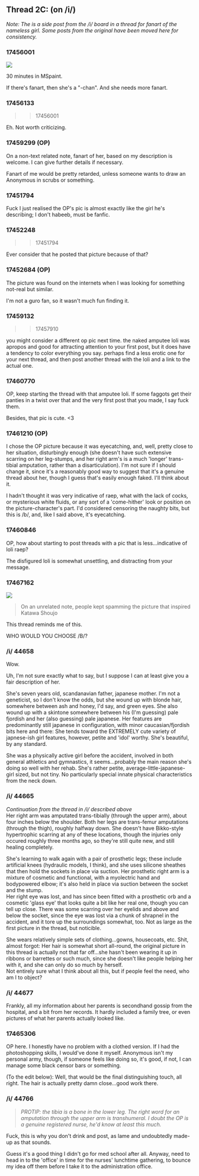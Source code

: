 ## Thread 2C: (on /i/)  
  
_Note: The is a side post from the /i/ board in a thread for fanart of the nameless girl. Some posts from the original have been moved here for consistency._  
  
### 17456001  
  
![](img/1166396836s.jpg)  
  
30 minutes in MSpaint.  
  
If there's fanart, then she's a "-chan". And she needs more fanart.  
  
### 17456133  
  
>>17456001  
  
Eh. Not worth criticizing.  
  
### 17459299 (OP) ###  
  
On a non-text related note, fanart of her, based on my description is welcome. I can give further details if necessary.  
  
Fanart of me would be pretty retarded, unless someone wants to draw an Anonymous in scrubs or something.  
  
### 17451794  
  
Fuck I just realised the OP's pic is almost exactly like the girl he's describing; I don't habeeb, must be fanfic.  
  
### 17452248  
  
>>17451794  
  
Ever consider that he posted that picture because of that?  
  
### 17452684 (OP) ###  
  
The picture was found on the internets when I was looking for something not-real but similar.  
  
I'm not a guro fan, so it wasn't much fun finding it.  
  
### 17459132  
  
>>17457910  
  
you might consider a different op pic next time. the naked amputee loli was apropos and good for attracting attention to your first post, but it does have a tendency to color everything you say. perhaps find a less erotic one for your next thread, and then post another thread with the loli and a link to the actual one.  
  
### 17460770  
  
OP, keep starting the thread with that amputee loli. If some faggots get their panties in a twist over that and the very first post that you made, I say fuck them.  
  
Besides, that pic is cute. <3  
  
### 17461210 (OP) ###  
  
I chose the OP picture because it was eyecatching, and, well, pretty close to her situation, disturbingly enough (she doesn't have such extensive scarring on her leg-stumps, and her right arm's is a much 'longer' trans-tibial amputation, rather than a disarticulation). I'm not sure if I should change it, since it's a reasonably good way to suggest that it's a genuine thread about her, though I guess that's easily enough faked. I'll think about it.  
  
I hadn't thought it was very indicative of raep, what with the lack of cocks, or mysterious white fluids, or any sort of a 'come-hither' look or position on the picture-character's part. I'd considered censoring the naughty bits, but this is /b/, and, like I said above, it's eyecatching.  
  
### 17460846  
  
OP, how about starting to post threads with a pic that is less...indicative of loli raep?  
  
The disfigured loli is somewhat unsettling, and distracting from your message.  
  
### 17467162  
  
![](img/1166412069s.jpg)  
  
> On an unrelated note, people kept spamming the picture that inspired Katawa Shoujo  
  
This thread reminds me of this.  
  
WHO WOULD YOU CHOOSE /B/?  
  
### /i/ 44658  ###  
  
Wow.  
  
Uh, I'm not sure exactly what to say, but I suppose I can at least give you a fair description of her.  
  
She's seven years old, scandanavian father, japanese mother. I'm not a geneticist, so I don't know the odds, but she wound up with blonde hair, somewhere between ash and honey, I'd say, and green eyes. She also wound up with a skintone somewhere between his (I'm guessing) pale fjordish and her (also guessing) pale japanese. Her features are predominantly still japanese in configuration, with minor caucasian/fjordish bits here and there: She tends toward the EXTREMELY cute variety of japnese-ish girl features, however, petite and 'idol' worthy. She's beautiful, by any standard.  
  
She was a physically active girl before the accident, involved in both general athletics and gymnastics, it seems...probably the main reason she's doing so well with her rehab. She's rather petite, average-little-japanese-girl sized, but not tiny. No particularly special innate physical characteristics from the neck down.  
  
### /i/ 44665  ###  
  
_Continuation from the thread in /i/ described above_  
Her right arm was amputated trans-tibially (through the upper arm), about four inches below the shoulder. Both her legs are trans-femur amputations (through the thigh), roughly halfway down. She doesn't have Bikko-style hypertrophic scarring at any of these locations, though the injuries only occured roughly three months ago, so they're still quite new, and still healing completely.  
  
She's learning to walk again with a pair of prosthetic legs; these include artificial knees (hydraulic models, I think), and she uses silicone sheathes that then hold the sockets in place via suction. Her prosthetic right arm is a mixture of cosmetic and functional, with a myolectric hand and bodypowered elbow; it's also held in place via suction between the socket and the stump.  
Her right eye was lost, and has since been fitted with a prosthetic orb and a cosmetic 'glass eye' that looks quite a bit like her real one, though you can tell up close. There was some scarring over her eyelids and above and below the socket, since the eye was lost via a chunk of shrapnel in the accident, and it tore up the surroundings somewhat, too. Not as large as the first picture in the thread, but noticible.  
  
She wears relatively simple sets of clothing...gowns, housecoats, etc. Shit, almost forgot: Her hair is somewhat short all-round, the original picture in this thread is actually not that far off...she hasn't been wearing it up in ribbons or barrettes or such much, since she doesn't like people helping her with it, and she can only do so much by herself.  
Not entirely sure what I think about all this, but if people feel the need, who am I to object?  
  
### /i/ 44677  ###  
  
Frankly, all my information about her parents is secondhand gossip from the hospital, and a bit from her records. It hardly included a family tree, or even pictures of what her parents actually looked like.  
  
### 17465306  ###  
  
OP here. I honestly have no problem with a clothed version. If I had the photoshopping skills, I would've done it myself. Anonymous isn't my personal army, though, if someone feels like doing so, it's good, if not, I can manage some black censor bars or something.  
  
(To the edit below): Well, that would be the final distinguishing touch, all right. The hair is actually pretty damn close...good work there.  
  
### /i/ 44766  ###  
  
> _PROTIP: the tibia is a bone in the lower leg. The right word for an amputation through the upper arm is transhumeral. I doubt the OP is a genuine registered nurse, he'd know at least this much._  
  
Fuck, this is why you don't drink and post, as lame and undoubtedly made-up as that sounds.  
  
Guess it's a good thing I didn't go for med school after all. Anyway, need to head in to the 'office' in time for the nurses' lunchtime gathering, to bounce my idea off them before I take it to the administration office.  